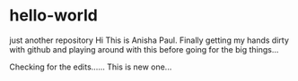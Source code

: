 # hello-world
just another repository
Hi
This is Anisha Paul.
Finally getting my hands dirty with github and playing around with this before going for the big things...

Checking for the edits......
This is new one...
